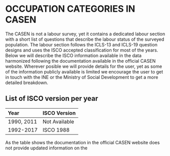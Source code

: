
# OCCUPATION CATEGORIES IN CASEN

The CASEN is not a labour survey, yet it contains a dedicated labour section with a short list of questions that describe the labour status of the surveyed population. The labour section follows the ICLS-13 and ICLS-19 question designs and uses the ISCO accepted classification for most of the years.
Below we will describe the ISCO information available in the data harmonized following the documentation available in the official CASEN website.  Wherever posible we will provide details for the user, yet as some of the information publicly available is limited we encourage the user to get in touch with the INE or the Ministry of Social Development to get a more detailed breakdown. 

## List of ISCO version per year

 Year	| ISCO Version | 
| :-------	| :-------- | 
| 1990, 2011	| Not Available	|
| 1992-2017	| ISCO 1988	|

As the table shows the documentation in the official CASEN website does not provide updated information on the 

